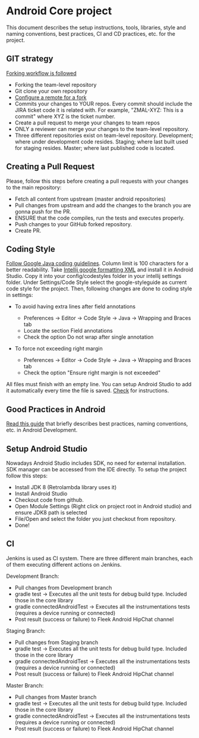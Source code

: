 # Android Core project

This document describes the setup instructions, tools, libraries, style and naming conventions, best practices, CI and CD practices, etc. for the project.

## GIT strategy

[Forking workflow is followed](https://www.atlassian.com/git/tutorials/comparing-workflows/gitflow-workflow)

- Forking the team-level repository
- Git clone your own repository
- [Configure a remote for a fork](https://help.github.com/articles/configuring-a-remote-for-a-fork/)
- Commits your changes to YOUR repos. Every commit should include the JIRA ticket code it is related with. For example, "ZMAL-XYZ: This is a commit" where XYZ is the ticket number.
- Create a pull request to merge your changes to team repos
- ONLY a reviewer can merge your changes to the team-level repository.
- Three different repositories exist on team-level repository. Development; where under development code resides. Staging; where last built used for staging resides. Master; where last published code is located. 

## Creating a Pull Request

Please, follow this steps before creating a pull requests with your changes to the main repository:

- Fetch all content from upstream (master android repositories)
- Pull changes from upstream and add the changes to the branch you are gonna push for the PR.
- ENSURE that the code compiles, run the tests and executes properly.
- Push changes to your GitHub forked repository.
- Create PR.

## Coding Style

[Follow Google Java coding guidelines](https://google.github.io/styleguide/javaguide.html#s3.3-import-statements). Column limit is 100 characters for a better readability. Take [Intellij google formatting XML](https://raw.githubusercontent.com/google/styleguide/gh-pages/intellij-java-google-style.xml) and install it in Android Studio. Copy it into your config/codestyles folder in your intellij settings folder. Under Settings/Code Style select the google-styleguide as current code style for the project. Then, following changes are done to coding style in settings:

- To avoid having extra lines after field annotations
    - Preferences → Editor → Code Style → Java → Wrapping and Braces tab
    - Locate the section Field annotations
    - Check the option Do not wrap after single annotation

- To force not exceeding right margin
    - Preferences → Editor → Code Style → Java → Wrapping and Braces tab
    - Check the option "Ensure right margin is not exceeded"

All files must finish with an empty line. You can setup Android Studio to add it automatically every time the file is saved. [Check](http://stackoverflow.com/a/28660298) for instructions.

## Good Practices in Android

[Read this guide](https://github.com/futurice/android-best-practices) that briefly describes best practices, naming conventions, etc. in Android Development.

## Setup Android Studio

Nowadays Android Studio includes SDK, no need for external installation. SDK manager can be accessed from the IDE directly. To setup the project follow this steps:

- Install JDK 8 (Retrolambda library uses it)
- Install Android Studio
- Checkout code from github.
- Open Module Settings (Right click on project root in Android studio) and ensure JDK8 path is selected
- File/Open and select the folder you just checkout from repository.
- Done!

## CI

Jenkins is used as CI system. There are three different main branches, each of them executing different actions on Jenkins.

Development Branch:

- Pull changes from Development branch
- gradle test -> Executes all the unit tests for debug build type. Included those in the core library
- gradle connectedAndroidTest -> Executes all the instrumentations tests (requires a device running or connected)
- Post result (success or failure) to Fleek Android HipChat channel

Staging Branch:

- Pull changes from Staging branch
- gradle test -> Executes all the unit tests for debug build type. Included those in the core library
- gradle connectedAndroidTest -> Executes all the instrumentations tests (requires a device running or connected)
- Post result (success or failure) to Fleek Android HipChat channel

Master Branch:

- Pull changes from Master branch
- gradle test -> Executes all the unit tests for debug build type. Included those in the core library
- gradle connectedAndroidTest -> Executes all the instrumentations tests (requires a device running or connected)
- Post result (success or failure) to Fleek Android HipChat channel

